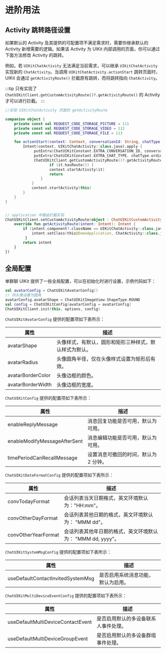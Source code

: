 # 进阶用法

<Toc />

## Activity 跳转路径设置 

如果默认的 Activity 及其提供的可配置项不满足需求时，需要你继承默认的 Activity 新增需要的逻辑。如果该 Activity 为 UIKit 内部调用的页面，你可以通过下面方法修改 Activity 的跳转。

例如，若 `UIKitChatActivity` 无法满足当前需求，可以继承 `UIKitChatActivity` 实现新的 `ChatActivity`。当调用 `UIKitChatActivity.actionStart` 跳转页面时，UIKit 会通过 `getActivityRoute()` 拦截原有跳转，而将跳转指向 `ChatActivity`。

:::tip
只有实现了 `ChatUIKitClient.getCustomActivityRoute()?.getActivityRoute()` 的 Activity 才可以进行拦截。
:::

```Kotlin
//实现 UIKitChatActivity 页面的 getActivityRoute

companion object {
    private const val REQUEST_CODE_STORAGE_PICTURE = 111
    private const val REQUEST_CODE_STORAGE_VIDEO = 112
    private const val REQUEST_CODE_STORAGE_FILE = 113

    fun actionStart(context: Context, conversationId: String, chatType: ChatUIKitType) {
        Intent(context, UIKitChatActivity::class.java).apply {
             putExtra(ChatUIKitConstant.EXTRA_CONVERSATION_ID, conversationId)
             putExtra(ChatUIKitConstant.EXTRA_CHAT_TYPE, chatType.ordinal)
             ChatUIKitClient.getCustomActivityRoute()?.getActivityRoute(this.clone() as Intent)?.let {
                    if (it.hasRoute()) {
                    context.startActivity(it)
                    return
                }
            }
            context.startActivity(this)
        }
    }
}


// application 中路由拦截实现
ChatUIKitClient.setCustomActivityRoute(object : ChatUIKitCustomActivityRoute {
    override fun getActivityRoute(intent: Intent): Intent {
        if (intent.component?.className == UIKitChatActivity::class.java.name) {
            intent.setClass(this@DemoApplication, ChatActivity::class.java)
         }
        return intent
    }
})
```

## 全局配置

单群聊 UIKit 提供了一些全局配置，可以在初始化时进行设置，示例代码如下：

```Kotlin
val avatarConfig = ChatUIKitAvatarConfig()
// 将头像设置为圆角
avatarConfig.avatarShape = ChatUIKitImageView.ShapeType.ROUND
val config = ChatUIKitConfig(avatarConfig = avatarConfig)
ChatUIKitClient.init(this, options, config)
```

`ChatUIKitAvatarConfig` 提供的配置项如下表所示：

| 属性                                    | 描述                                                             |
| -------------------------------------- | ---------------------------------------------------------------- |
| avatarShape                            | 头像样式，有默认，圆形和矩形三种样式，默认样式为默认。                    |
| avatarRadius                           | 头像圆角半径，仅在头像样式设置为矩形后有效。                            |
| avatarBorderColor                      | 头像边框的颜色。                                                    |
| avatarBorderWidth                      | 头像边框的宽度。                                                    |

`ChatUIKitConfig` 提供的配置项如下表所示：

| 属性                                    | 描述                                                             |
| -------------------------------------- | ---------------------------------------------------------------- |
| enableReplyMessage                     | 消息回复功能是否可用，默认为可用。                                     |
| enableModifyMessageAfterSent           | 消息编辑功能是否可用，默认为可用。                                     |
| timePeriodCanRecallMessage             | 设置消息可撤回的时间，默认为 2 分钟。                                    |


`ChatUIKitDateFormatConfig` 提供的配置项如下表所示：

| 属性                                    | 描述                                                             |
| -------------------------------------- | ---------------------------------------------------------------- |
| convTodayFormat                       | 会话列表当天日期格式，英文环境默认为："HH:mm"。                            |
| convOtherDayFormat                    | 会话列表其他日期的格式，英文环境默认为： "MMM dd"。                        |
| convOtherYearFormat                   | 会话列表其他年日期的格式，英文环境默认为： "MMM dd, yyyy"。                |


`ChatUIKitSystemMsgConfig` 提供的配置项如下表所示：

| 属性                                    | 描述                                                             |
| -------------------------------------- | ---------------------------------------------------------------- |
| useDefaultContactInvitedSystemMsg      | 是否启用系统消息功能，默认为启用。                                       |


`ChatUIKitMultiDeviceEventConfig` 提供的配置项如下表所示：

| 属性                                   | 描述               |
|--------------------------------------|-------------------|
| useDefaultMultiDeviceContactEvent    | 是否启用默认的多设备联系人事件处理。 |
| useDefaultMultiDeviceGroupEvent      | 是否启用默认的多设备群组事件处理。  |

